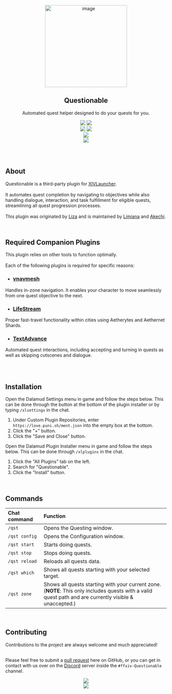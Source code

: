 <section id="top">
    <p style="text-align:center;" align="center">
        <img width="256" height="256" alt="image" src="https://github.com/user-attachments/assets/0b8cc240-c170-4a61-a063-e92551ffbb9e" />
    </p>
    <h1 style="text-align:center;" align="center">Questionable</h1>
    <p style="text-align:center;" align="center">
        Automated quest helper designed to do your quests for you.
    </p>
</section>

<!-- Badges -->
<p align="center"> 
<!-- Build & commit activity -->
  <a href="https://github.com/PunishXIV/Questionable/commits/main" alt="Commits">
    <img src="https://img.shields.io/github/last-commit/PunishXIV/Questionable/main?color=00D162&style=for-the-badge" /></a>
   <a href="https://github.com/PunishXIV/Questionable/commits/main" alt="Commit Activity">
    <img src="https://img.shields.io/github/commit-activity/m/PunishXIV/Questionable?color=00D162&style=for-the-badge" /></a>
  <br> 
<!-- Other -->
  <a href="https://github.com/PunishXIV/Questionable/issues" alt="Open Issues">
    <img src="https://img.shields.io/github/issues-raw/PunishXIV/Questionable?color=EA9C0A&style=for-the-badge" /></a>
  <a href="https://github.com/PunishXIV/Questionable/graphs/contributors" alt="Contributors">
    <img src="https://img.shields.io/github/contributors/PunishXIV/Questionable?color=009009&style=for-the-badge" /></a>
<br>
<!-- Version -->
  <a href="https://github.com/PunishXIV/Questionable/tags" alt="Release">
    <img src="https://img.shields.io/github/v/tag/PunishXIV/Questionable?label=Release&logo=git&logoColor=ffffff&style=for-the-badge" /></a>
<br>
  <!-- Discord -->
  <a href="https://discord.gg/Zzrcc8kmvy" alt="Discord">
    <img src="https://discordapp.com/api/guilds/1001823907193552978/embed.png?style=banner2" /></a>
</div>
</p>

<br><br>

<section id="about">

# About

<p> Questionable is a third-party plugin for <a href="https://goatcorp.github.io/" alt="XIVLauncher">XIVLauncher</a>.<br><br>
    It automates quest completion by navigating to objectives while also handling dialogue, interaction, and task fulfillment for eligible quests, streamlining all quest progression processes. <br><br>
    This plugin was originated by <a href="https://github.com/carvelli" alt="Liza">Liza</a> and is maintained by <a href="https://github.com/nightmarexiv" alt="Limiana">Limiana</a> and <a href="https://github.com/Akechi-kun" alt="Akechi">Akechi</a>.
</p>

<!-- Required Companion Plugins -->
</section><br>

## Required Companion Plugins

This plugin relies on other tools to function optimally. <br><br>
Each of the following plugins is required for specific reasons:

- ### [vnavmesh](https://github.com/awgil/ffxiv_navmesh)  
Handles in-zone navigation. It enables your character to move seamlessly from one quest objective to the next.

- ### [LifeStream](https://github.com/NightmareXIV/Lifestream)  
Proper fast-travel functionality within cities using Aetherytes and Aethernet Shards.

- ### [TextAdvance](https://github.com/NightmareXIV/TextAdvance)  
Automated quest interactions, including accepting and turning in quests as well as skipping cutscenes and dialogue.

</section><br>

<!-- Installation -->
<section><br>

# Installation

Open the Dalamud Settings menu in game and follow the steps below.
This can be done through the button at the bottom of the plugin installer or by
typing `/xlsettings` in the chat.

1. Under Custom Plugin Repositories, enter `https://love.puni.sh/ment.json` into the
   empty box at the bottom.
2. Click the "+" button.
3. Click the "Save and Close" button.

Open the Dalamud Plugin Installer menu in game and follow the steps below.
This can be done through `/xlplugins` in the chat.

1. Click the "All Plugins" tab on the left.
2. Search for "Questionable".
3. Click the "Install" button.
</section><br>

<!-- Commands -->
<section>

# Commands

| **Chat command**                       | **Function**                                                                                                                                                                   |
|:---------------------------------------|:-------------------------------------------------------------------------------------------------------------------------------------------------------------------------------|
| `/qst  `                               | Opens the Questing window.                                                                                                                                                     |
| `/qst config`                          | Opens the Configuration window.                                                                                                                                                |
| `/qst start`                           | Starts doing quests.                                                                                                                                                           |
| `/qst stop`                            | Stops doing quests.                                                                                                                                                            |
| `/qst reload`                          | Reloads all quests data.                                                                                                                                                       |
| `/qst which`                           | Shows all quests starting with your selected target.                                                                                                                           |
| `/qst zone`                            | Shows all quests starting with your current zone.<br> (<b>NOTE</b>: This only includes quests with a valid quest path and are currently visible & unaccepted.)                 |

</section><br>

<!-- Contributing -->
<section>

# Contributing

Contributions to the project are always welcome and much appreciated!<br><br>

Please feel free to submit a [pull request](https://github.com/PunishXIV/Questionable/pulls) here on GitHub,
or you can get in contact with us over on the [Discord](https://discord.gg/Zzrcc8kmvy) server inside the `#ffxiv-Questionable` channel.

<!-- Punish Logo & Discord -->
<div align="center">
  <a href="https://puni.sh/" alt="Puni.sh">
    <img src="https://github.com/PunishXIV/AutoHook/assets/13919114/a8a977d6-457b-4e43-8256-ca298abd9009" /></a>
<br>
  <a href="https://discord.gg/Zzrcc8kmvy" alt="Discord">
    <img src="https://discordapp.com/api/guilds/1001823907193552978/embed.png?style=banner2" /></a>
</div>
<br>
